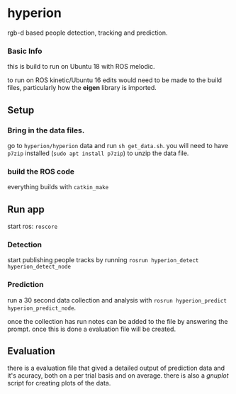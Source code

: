 # hyperion
rgb-d based people detection, tracking and prediction.

### Basic Info
this is build to run on Ubuntu 18 with ROS melodic.

to run on ROS kinetic/Ubuntu 16 edits would need to be made to the build files, particularly how the __eigen__ library is imported.

## Setup

### Bring in the data files.
go to `hyperion/hyperion` data and run `sh get_data.sh`. you will need to have `p7zip` installed (`sudo apt install p7zip`) to unzip the data file.

### build the ROS code
everything builds with `catkin_make`

## Run app
start ros: `roscore`

### Detection
start publishing people tracks by running `rosrun hyperion_detect hyperion_detect_node`

### Prediction
run a 30 second data collection and analysis with `rosrun hyperion_predict hyperion_predict_node`.

once the collection has run notes can be added to the file by answering the prompt. once this is done a evaluation file will be created.

## Evaluation
there is a evaluation file that gived a detailed output of prediction data and it's acuracy, both on a per trial basis and on average.
there is also a *gnuplot* script for creating plots of the data.
